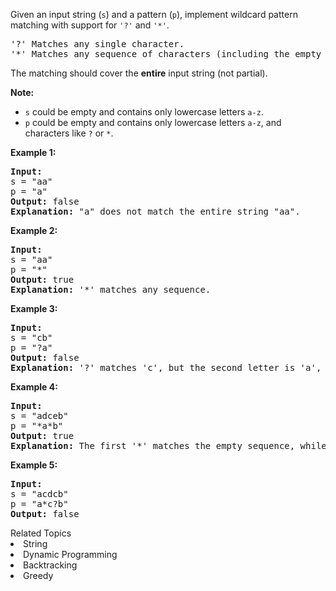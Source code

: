 <p>Given an input string (<code>s</code>) and a pattern (<code>p</code>), implement wildcard pattern matching with support for <code>&#39;?&#39;</code> and <code>&#39;*&#39;</code>.</p>

<pre>
&#39;?&#39; Matches any single character.
&#39;*&#39; Matches any sequence of characters (including the empty sequence).
</pre>

<p>The matching should cover the <strong>entire</strong> input string (not partial).</p>

<p><strong>Note:</strong></p>

<ul>
	<li><code>s</code>&nbsp;could be empty and contains only lowercase letters <code>a-z</code>.</li>
	<li><code>p</code> could be empty and contains only lowercase letters <code>a-z</code>, and characters like <code><font face="monospace">?</font></code>&nbsp;or&nbsp;<code>*</code>.</li>
</ul>

<p><strong>Example 1:</strong></p>

<pre>
<strong>Input:</strong>
s = &quot;aa&quot;
p = &quot;a&quot;
<strong>Output:</strong> false
<strong>Explanation:</strong> &quot;a&quot; does not match the entire string &quot;aa&quot;.
</pre>

<p><strong>Example 2:</strong></p>

<pre>
<strong>Input:</strong>
s = &quot;aa&quot;
p = &quot;*&quot;
<strong>Output:</strong> true
<strong>Explanation:</strong>&nbsp;&#39;*&#39; matches any sequence.
</pre>

<p><strong>Example 3:</strong></p>

<pre>
<strong>Input:</strong>
s = &quot;cb&quot;
p = &quot;?a&quot;
<strong>Output:</strong> false
<strong>Explanation:</strong>&nbsp;&#39;?&#39; matches &#39;c&#39;, but the second letter is &#39;a&#39;, which does not match &#39;b&#39;.
</pre>

<p><strong>Example 4:</strong></p>

<pre>
<strong>Input:</strong>
s = &quot;adceb&quot;
p = &quot;*a*b&quot;
<strong>Output:</strong> true
<strong>Explanation:</strong>&nbsp;The first &#39;*&#39; matches the empty sequence, while the second &#39;*&#39; matches the substring &quot;dce&quot;.
</pre>

<p><strong>Example 5:</strong></p>

<pre>
<strong>Input:</strong>
s = &quot;acdcb&quot;
p = &quot;a*c?b&quot;
<strong>Output:</strong> false
</pre>
<div><div>Related Topics</div><div><li>String</li><li>Dynamic Programming</li><li>Backtracking</li><li>Greedy</li></div></div>